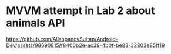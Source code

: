 # MVVM attempt in Lab 2 about animals API


https://github.com/AlishpanovSultan/Android-Dev/assets/98690815/f8400b2e-ac39-4b0f-be83-32803e85ff19

